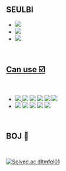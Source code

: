 ## SEULBI
- <a href="https://velog.io/@drizzle0171"><img src="https://img.shields.io/badge/Velog-33CC99?style=flat-square&logo=vimeo&logoColor=white&link=https://velog.io/@drizzle0171"/>
- <a href="mailto:yongsandew@gmail.com"><img src="https://img.shields.io/badge/Gmail-e7b3a7?style=flat-square&logo=Gmail&logoColor=white&link=mailto:yongsandew@gmail.com"/>
- <a href="https://puffy-dumpling-10f.notion.site/Portfolio-d7b2997bcb054c9f88d38d681743a6ca"><img src="https://img.shields.io/badge/Portfolio-353535?style=flat-square&logo=Notion&logoColor=white&link=https://puffy-dumpling-10f.notion.site/CV-a4af04dcea794d96862e3685026abe43"/>
<br>


## Can use ☑️
<br>

- <img src="https://img.shields.io/badge/Python-3776AB?style=flat-square&logo=Python&logoColor=white"/>  </a> <img src="https://img.shields.io/badge/C-A8B9CC?style=flat-square&logo=C&logoColor=white"/></a>  <img src="https://img.shields.io/badge/Tableau-E97627?style=flat-square&logo=Tableau&logoColor=white"/></a>  <img src="https://img.shields.io/badge/R-276DC3?style=flat-square&logo=R&logoColor=white"/> </a> <img src="https://img.shields.io/badge/Java-E60012?style=flat-square&logo=OpenJDK&logoColor=white"/></a> <img src="https://img.shields.io/badge/JavaScript-F7DF1E?style=flat-square&logo=JavaScript&logoColor=white"/></a>
- <img src="https://img.shields.io/badge/Numpy-013243?style=flat-square&logo=Numpy&logoColor=white"/> <img src="https://img.shields.io/badge/Pandas-150458?style=flat-square&logo=Pandas&logoColor=white"/></a> <img src="https://img.shields.io/badge/Pytorch-EE4C2C?style=flat-square&logo=Pytorch&logoColor=white"/></a>  <img src="https://img.shields.io/badge/Tensorflow-FF6F00?style=flat-square&logo=Tensorflow&logoColor=white"/></a> <img src="https://img.shields.io/badge/Vue-4FC08D?style=flat-square&logo=Vue.js&logoColor=white"/></a> 

<br>


## BOJ 🌱
<br>

[![Solved.ac
dltmfql01](http://mazassumnida.wtf/api/pastel/generate_badge?boj=dltmfql01)](https://solved.ac/dltmfql01/)

<br>
